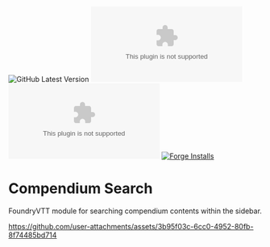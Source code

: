 ![GitHub Latest Version](https://img.shields.io/github/v/release/Aedif/compendium-search?sort=semver)
![GitHub Latest Release](https://img.shields.io/github/downloads/Aedif/compendium-search/latest/aedifs-compendium-search.zip)
![GitHub All Releases](https://img.shields.io/github/downloads/Aedif/compendium-search/aedifs-compendium-search.zip)
[![Forge Installs](https://img.shields.io/badge/dynamic/json?label=Forge%20Installs&query=package.installs&suffix=%25&url=https%3A%2F%2Fforge-vtt.com%2Fapi%2Fbazaar%2Fpackage%2Faedifs-compendium-search)](https://forge-vtt.com/bazaar#package=aedifs-compendium-search)

# Compendium Search

FoundryVTT module for searching compendium contents within the sidebar.

https://github.com/user-attachments/assets/3b95f03c-6cc0-4952-80fb-8f74485bd714
